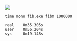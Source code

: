 ![](https://upload.wikimedia.org/wikipedia/commons/7/74/Slimak.png)

```
time mono fib.exe fibm 1000000

real    0m35.305s
user    0m56.204s
sys     0m19.148s
```
